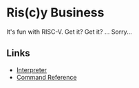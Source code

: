 # Ris(c)y Business
It's fun with RISC-V. Get it? Get it? ... Sorry...

## Links
- [Interpreter](https://www.cs.cornell.edu/courses/cs3410/2019sp/riscv/interpreter/)
- [Command Reference](https://michaeljclark.github.io/isa.html)
